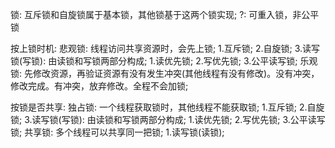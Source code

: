 锁: 互斥锁和自旋锁属于基本锁，其他锁基于这两个锁实现;
?: 可重入锁，非公平锁

按上锁时机:
    悲观锁: 线程访问共享资源时，会先上锁;
        1.互斥锁;
        2.自旋锁;
        3.读写锁(写锁): 由读锁和写锁两部分构成;
            1.读优先锁;
            2.写优先锁;
            3.公平读写锁;
    乐观锁: 先修改资源，再验证资源有没有发生冲突(其他线程有没有修改)。没有冲突，修改完成。有冲突，放弃修改。全程不会加锁;

按锁是否共享:
    独占锁: 一个线程获取锁时，其他线程不能获取锁;
        1.互斥锁;
        2.自旋锁;
        3.读写锁(写锁): 由读锁和写锁两部分构成;
            1.读优先锁;
            2.写优先锁;
            3.公平读写锁;
    共享锁: 多个线程可以共享同一把锁;
        1.读写锁(读锁);